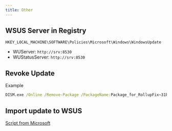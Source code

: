 ```yaml
---
title: Other
---
```


## WSUS Server in Registry

`HKEY_LOCAL_MACHINE\SOFTWARE\Policies\Microsoft\Windows\WindowsUpdate`

- WUServer: `http://srv:8530`
- WUStatusServer: `http://srv:8530`

## Revoke Update

Example

```bat
DISM.exe /Online /Remove-Package /PackageName:Package_for_RollupFix~31bf3856ad364e35~amd64~~19041.867.1.8 /quiet /norestart
```

## Import update to WSUS

[Script from Microsoft](https://learn.microsoft.com/en-us/windows-server/administration/windows-server-update-services/manage/wsus-and-the-catalog-site?branch=pr-4097#powershell-script-to-import-updates-into-wsus)

